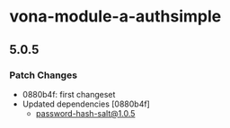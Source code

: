 # vona-module-a-authsimple

## 5.0.5

### Patch Changes

- 0880b4f: first changeset
- Updated dependencies [0880b4f]
  - password-hash-salt@1.0.5
